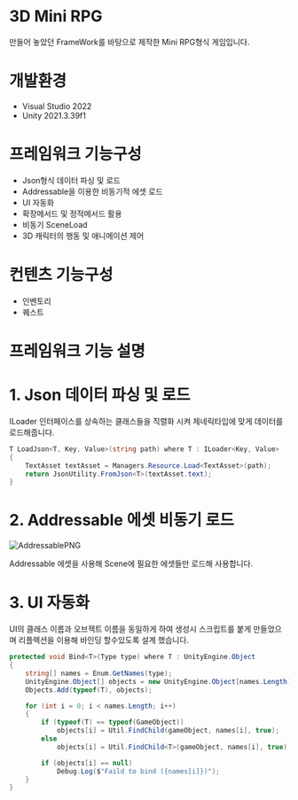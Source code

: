 # 3D Mini RPG
만들어 놓았던 FrameWork를 바탕으로 제작한 Mini RPG형식 게임입니다.

# 개발환경
- Visual Studio 2022
- Unity 2021.3.39f1


# 프레임워크 기능구성
- Json형식 데이터 파싱 및 로드
- Addressable을 이용한 비동기적 에셋 로드
- UI 자동화
- 확장메서드 및 정적메서드 활용
- 비동기 SceneLoad
- 3D 캐릭터의 행동 및 애니메이션 제어

# 컨텐츠 기능구성
- 인벤토리
- 퀘스트

# 프레임워크 기능 설명
# 1. Json 데이터 파싱 및 로드
ILoader 인터페이스를 상속하는 클래스들을 직렬화 시켜 제네릭타입에 맞게 데이터를 로드해줍니다.
```C#
T LoadJson<T, Key, Value>(string path) where T : ILoader<Key, Value>
{
    TextAsset textAsset = Managers.Resource.Load<TextAsset>(path);
    return JsonUtility.FromJson<T>(textAsset.text);
}
```

# 2. Addressable 에셋 비동기 로드
![AddressablePNG](https://github.com/user-attachments/assets/24ee439c-b832-40de-a69d-00abb4dc3e21)   
   
Addressable 에셋을 사용해 Scene에 필요한 에셋들만 로드해 사용합니다. 
# 3. UI 자동화
UI의 클래스 이름과 오브젝트 이름을 동일하게 하여 생성시 스크립트를 붙게 만들었으며 리플렉션을 이용해 바인딩 할수있도록 설계 했습니다.
```C#
protected void Bind<T>(Type type) where T : UnityEngine.Object
{
    string[] names = Enum.GetNames(type);
    UnityEngine.Object[] objects = new UnityEngine.Object[names.Length];
    Objects.Add(typeof(T), objects);

    for (int i = 0; i < names.Length; i++)
    {
        if (typeof(T) == typeof(GameObject))
            objects[i] = Util.FindChild(gameObject, names[i], true);
        else
            objects[i] = Util.FindChild<T>(gameObject, names[i], true);

        if (objects[i] == null)            
            Debug.Log($"Faild to bind ({names[i]})");       
    }
}
```

